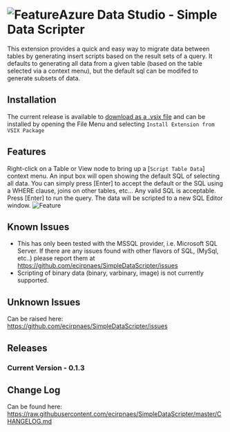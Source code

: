 # ![Feature](https://raw.githubusercontent.com/ecirpnaes/SimpleDataScripter/master/images/logo.png)Azure Data Studio - Simple Data Scripter

This extension provides a quick and easy way to migrate data between tables by generating insert scripts based on the result sets of a query. It defaults to generating all data from a given table (based on the table selected via a context menu), but the default sql can be modifed to generate subsets of data.

## Installation

The current release is available to [download as a .vsix file](https://github.com/ecirpnaes/SimpleDataScripter/releases/download/0.1.2/simple-data-scripter-0.1.2.vsix) and can be installed by opening the File Menu and selecting `Install Extension from VSIX Package`

## Features

Right-click on a Table or View node to bring up a [`Script Table Data`] context menu. An input box will open showing the default SQL of selecting all data. You can simply press [Enter] to accept the default or the SQL using a WHERE clause, joins on other tables, etc... Any valid SQL is acceptable. Press [Enter] to run the query.
The data will be scripted to a new SQL Editor window.
![Feature](https://raw.githubusercontent.com/ecirpnaes/SimpleDataScripter/master/images/Scripting.gif)

## Known Issues

- This has only been tested with the MSSQL provider, i.e. Microsoft SQL Server. If there are any issues found with other flavors of SQL, (MySql, etc..) please report them at <https://github.com/ecirpnaes/SimpleDataScripter/issues>
- Scripting of binary data (binary, varbinary, image) is not currently supported.

## Unknown Issues

Can be raised here: <https://github.com/ecirpnaes/SimpleDataScripter/issues>

## Releases

### Current Version - 0.1.3

## Change Log

Can be found here: <https://raw.githubusercontent.com/ecirpnaes/SimpleDataScripter/master/CHANGELOG.md>


